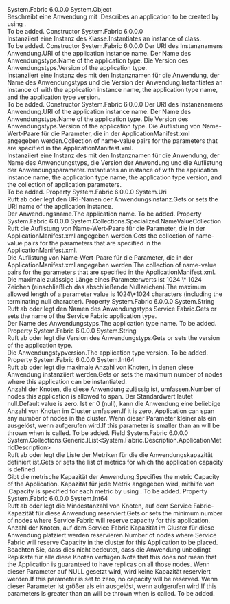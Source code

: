 <Type Name="ApplicationDescription" FullName="System.Fabric.Description.ApplicationDescription">
  <TypeSignature Language="C#" Value="public sealed class ApplicationDescription" />
  <TypeSignature Language="ILAsm" Value=".class public auto ansi sealed beforefieldinit ApplicationDescription extends System.Object" />
  <TypeSignature Language="DocId" Value="T:System.Fabric.Description.ApplicationDescription" />
  <TypeSignature Language="VB.NET" Value="Public NotInheritable Class ApplicationDescription" />
  <TypeSignature Language="F#" Value="type ApplicationDescription = class" />
  <AssemblyInfo>
    <AssemblyName>System.Fabric</AssemblyName>
    <AssemblyVersion>6.0.0.0</AssemblyVersion>
  </AssemblyInfo>
  <Base>
    <BaseTypeName>System.Object</BaseTypeName>
  </Base>
  <Interfaces />
  <Docs>
    <summary>
      <para><span data-ttu-id="53682-101">Beschreibt eine Anwendung mit <see cref="M:System.Fabric.FabricClient.ApplicationManagementClient.CreateApplicationAsync(System.Fabric.Description.ApplicationDescription)" />.</span><span class="sxs-lookup"><span data-stu-id="53682-101">Describes an application to be created by using <see cref="M:System.Fabric.FabricClient.ApplicationManagementClient.CreateApplicationAsync(System.Fabric.Description.ApplicationDescription)" />.</span></span></para>
    </summary>
    <remarks>To be added.</remarks>
  </Docs>
  <Members>
    <Member MemberName=".ctor">
      <MemberSignature Language="C#" Value="public ApplicationDescription ();" />
      <MemberSignature Language="ILAsm" Value=".method public hidebysig specialname rtspecialname instance void .ctor() cil managed" />
      <MemberSignature Language="DocId" Value="M:System.Fabric.Description.ApplicationDescription.#ctor" />
      <MemberSignature Language="VB.NET" Value="Public Sub New ()" />
      <MemberType>Constructor</MemberType>
      <AssemblyInfo>
        <AssemblyName>System.Fabric</AssemblyName>
        <AssemblyVersion>6.0.0.0</AssemblyVersion>
      </AssemblyInfo>
      <Parameters />
      <Docs>
        <summary>
          <para><span data-ttu-id="53682-102">Instanziiert eine Instanz des <see cref="T:System.Fabric.Description.ApplicationDescription" /> Klasse.</span><span class="sxs-lookup"><span data-stu-id="53682-102">Instantiates an instance of <see cref="T:System.Fabric.Description.ApplicationDescription" /> class.</span></span></para>
        </summary>
        <remarks>To be added.</remarks>
      </Docs>
    </Member>
    <Member MemberName=".ctor">
      <MemberSignature Language="C#" Value="public ApplicationDescription (Uri applicationName, string applicationTypeName, string applicationTypeVersion);" />
      <MemberSignature Language="ILAsm" Value=".method public hidebysig specialname rtspecialname instance void .ctor(class System.Uri applicationName, string applicationTypeName, string applicationTypeVersion) cil managed" />
      <MemberSignature Language="DocId" Value="M:System.Fabric.Description.ApplicationDescription.#ctor(System.Uri,System.String,System.String)" />
      <MemberSignature Language="VB.NET" Value="Public Sub New (applicationName As Uri, applicationTypeName As String, applicationTypeVersion As String)" />
      <MemberSignature Language="F#" Value="new System.Fabric.Description.ApplicationDescription : Uri * string * string -&gt; System.Fabric.Description.ApplicationDescription" Usage="new System.Fabric.Description.ApplicationDescription (applicationName, applicationTypeName, applicationTypeVersion)" />
      <MemberType>Constructor</MemberType>
      <AssemblyInfo>
        <AssemblyName>System.Fabric</AssemblyName>
        <AssemblyVersion>6.0.0.0</AssemblyVersion>
      </AssemblyInfo>
      <Parameters>
        <Parameter Name="applicationName" Type="System.Uri" />
        <Parameter Name="applicationTypeName" Type="System.String" />
        <Parameter Name="applicationTypeVersion" Type="System.String" />
      </Parameters>
      <Docs>
        <param name="applicationName">
          <para><span data-ttu-id="53682-103">Der URI des Instanznamens Anwendung.</span><span class="sxs-lookup"><span data-stu-id="53682-103">URI of the application instance name.</span></span></para>
        </param>
        <param name="applicationTypeName">
          <para><span data-ttu-id="53682-104">Der Name des Anwendungstyps.</span><span class="sxs-lookup"><span data-stu-id="53682-104">Name of the application type.</span></span></para>
        </param>
        <param name="applicationTypeVersion">
          <para><span data-ttu-id="53682-105">Die Version des Anwendungstyps.</span><span class="sxs-lookup"><span data-stu-id="53682-105">Version of the application type.</span></span></para>
        </param>
        <summary>
          <para><span data-ttu-id="53682-106">Instanziiert eine Instanz des <see cref="T:System.Fabric.Description.ApplicationDescription" /> mit den Instanznamen für die Anwendung, der Name des Anwendungstyps und die Version der Anwendung.</span><span class="sxs-lookup"><span data-stu-id="53682-106">Instantiates an instance of <see cref="T:System.Fabric.Description.ApplicationDescription" /> with the application instance name, the application type name, and the application type version.</span></span></para>
        </summary>
        <remarks>To be added.</remarks>
      </Docs>
    </Member>
    <Member MemberName=".ctor">
      <MemberSignature Language="C#" Value="public ApplicationDescription (Uri applicationName, string applicationTypeName, string applicationTypeVersion, System.Collections.Specialized.NameValueCollection applicationParameters);" />
      <MemberSignature Language="ILAsm" Value=".method public hidebysig specialname rtspecialname instance void .ctor(class System.Uri applicationName, string applicationTypeName, string applicationTypeVersion, class System.Collections.Specialized.NameValueCollection applicationParameters) cil managed" />
      <MemberSignature Language="DocId" Value="M:System.Fabric.Description.ApplicationDescription.#ctor(System.Uri,System.String,System.String,System.Collections.Specialized.NameValueCollection)" />
      <MemberSignature Language="VB.NET" Value="Public Sub New (applicationName As Uri, applicationTypeName As String, applicationTypeVersion As String, applicationParameters As NameValueCollection)" />
      <MemberSignature Language="F#" Value="new System.Fabric.Description.ApplicationDescription : Uri * string * string * System.Collections.Specialized.NameValueCollection -&gt; System.Fabric.Description.ApplicationDescription" Usage="new System.Fabric.Description.ApplicationDescription (applicationName, applicationTypeName, applicationTypeVersion, applicationParameters)" />
      <MemberType>Constructor</MemberType>
      <AssemblyInfo>
        <AssemblyName>System.Fabric</AssemblyName>
        <AssemblyVersion>6.0.0.0</AssemblyVersion>
      </AssemblyInfo>
      <Parameters>
        <Parameter Name="applicationName" Type="System.Uri" />
        <Parameter Name="applicationTypeName" Type="System.String" />
        <Parameter Name="applicationTypeVersion" Type="System.String" />
        <Parameter Name="applicationParameters" Type="System.Collections.Specialized.NameValueCollection" />
      </Parameters>
      <Docs>
        <param name="applicationName">
          <para><span data-ttu-id="53682-107">Der URI des Instanznamens Anwendung.</span><span class="sxs-lookup"><span data-stu-id="53682-107">URI of the application instance name.</span></span></para>
        </param>
        <param name="applicationTypeName">
          <para><span data-ttu-id="53682-108">Der Name des Anwendungstyps.</span><span class="sxs-lookup"><span data-stu-id="53682-108">Name of the application type.</span></span></para>
        </param>
        <param name="applicationTypeVersion">
          <para><span data-ttu-id="53682-109">Die Version des Anwendungstyps.</span><span class="sxs-lookup"><span data-stu-id="53682-109">Version of the application type.</span></span></para>
        </param>
        <param name="applicationParameters">
          <para><span data-ttu-id="53682-110">Die Auflistung von Name-Wert-Paare für die Parameter, die in der ApplicationManifest.xml angegeben werden.</span><span class="sxs-lookup"><span data-stu-id="53682-110">Collection of name-value pairs for the parameters that are specified in the ApplicationManifest.xml.</span></span></para>
        </param>
        <summary>
          <para><span data-ttu-id="53682-111">Instanziiert eine Instanz des <see cref="T:System.Fabric.Description.ApplicationDescription" /> mit den Instanznamen für die Anwendung, der Name des Anwendungstyps, die Version der Anwendung und die Auflistung der Anwendungsparameter.</span><span class="sxs-lookup"><span data-stu-id="53682-111">Instantiates an instance of <see cref="T:System.Fabric.Description.ApplicationDescription" /> with the application instance name, the application type name, the application type version, and the collection of application parameters.</span></span></para>
        </summary>
        <remarks>To be added.</remarks>
      </Docs>
    </Member>
    <Member MemberName="ApplicationName">
      <MemberSignature Language="C#" Value="public Uri ApplicationName { get; set; }" />
      <MemberSignature Language="ILAsm" Value=".property instance class System.Uri ApplicationName" />
      <MemberSignature Language="DocId" Value="P:System.Fabric.Description.ApplicationDescription.ApplicationName" />
      <MemberSignature Language="VB.NET" Value="Public Property ApplicationName As Uri" />
      <MemberSignature Language="F#" Value="member this.ApplicationName : Uri with get, set" Usage="System.Fabric.Description.ApplicationDescription.ApplicationName" />
      <MemberType>Property</MemberType>
      <AssemblyInfo>
        <AssemblyName>System.Fabric</AssemblyName>
        <AssemblyVersion>6.0.0.0</AssemblyVersion>
      </AssemblyInfo>
      <ReturnValue>
        <ReturnType>System.Uri</ReturnType>
      </ReturnValue>
      <Docs>
        <summary>
          <para><span data-ttu-id="53682-112">Ruft ab oder legt den URI-Namen der Anwendungsinstanz.</span><span class="sxs-lookup"><span data-stu-id="53682-112">Gets or sets the URI name of the application instance.</span></span></para>
        </summary>
        <value>
          <para><span data-ttu-id="53682-113">Der Anwendungsname.</span><span class="sxs-lookup"><span data-stu-id="53682-113">The application name.</span></span></para>
        </value>
        <remarks>To be added.</remarks>
      </Docs>
    </Member>
    <Member MemberName="ApplicationParameters">
      <MemberSignature Language="C#" Value="public System.Collections.Specialized.NameValueCollection ApplicationParameters { get; }" />
      <MemberSignature Language="ILAsm" Value=".property instance class System.Collections.Specialized.NameValueCollection ApplicationParameters" />
      <MemberSignature Language="DocId" Value="P:System.Fabric.Description.ApplicationDescription.ApplicationParameters" />
      <MemberSignature Language="VB.NET" Value="Public ReadOnly Property ApplicationParameters As NameValueCollection" />
      <MemberSignature Language="F#" Value="member this.ApplicationParameters : System.Collections.Specialized.NameValueCollection" Usage="System.Fabric.Description.ApplicationDescription.ApplicationParameters" />
      <MemberType>Property</MemberType>
      <AssemblyInfo>
        <AssemblyName>System.Fabric</AssemblyName>
        <AssemblyVersion>6.0.0.0</AssemblyVersion>
      </AssemblyInfo>
      <ReturnValue>
        <ReturnType>System.Collections.Specialized.NameValueCollection</ReturnType>
      </ReturnValue>
      <Docs>
        <summary>
          <para><span data-ttu-id="53682-114">Ruft die Auflistung von Name-Wert-Paare für die Parameter, die in der ApplicationManifest.xml angegeben werden.</span><span class="sxs-lookup"><span data-stu-id="53682-114">Gets the collection of name-value pairs for the parameters that are specified in the ApplicationManifest.xml.</span></span></para>
        </summary>
        <value>
          <para><span data-ttu-id="53682-115">Die Auflistung von Name-Wert-Paare für die Parameter, die in der ApplicationManifest.xml angegeben werden.</span><span class="sxs-lookup"><span data-stu-id="53682-115">The collection of name-value pairs for the parameters that are specified in the ApplicationManifest.xml.</span></span></para>
        </value>
        <remarks>
            <span data-ttu-id="53682-116">Die maximale zulässige Länge eines Parameterwerts ist 1024 \* 1024 Zeichen (einschließlich das abschließende Nullzeichen).</span><span class="sxs-lookup"><span data-stu-id="53682-116">The maximum allowed length of a parameter value is 1024\*1024 characters (including the terminating null character).</span></span>
            </remarks>
      </Docs>
    </Member>
    <Member MemberName="ApplicationTypeName">
      <MemberSignature Language="C#" Value="public string ApplicationTypeName { get; set; }" />
      <MemberSignature Language="ILAsm" Value=".property instance string ApplicationTypeName" />
      <MemberSignature Language="DocId" Value="P:System.Fabric.Description.ApplicationDescription.ApplicationTypeName" />
      <MemberSignature Language="VB.NET" Value="Public Property ApplicationTypeName As String" />
      <MemberSignature Language="F#" Value="member this.ApplicationTypeName : string with get, set" Usage="System.Fabric.Description.ApplicationDescription.ApplicationTypeName" />
      <MemberType>Property</MemberType>
      <AssemblyInfo>
        <AssemblyName>System.Fabric</AssemblyName>
        <AssemblyVersion>6.0.0.0</AssemblyVersion>
      </AssemblyInfo>
      <ReturnValue>
        <ReturnType>System.String</ReturnType>
      </ReturnValue>
      <Docs>
        <summary>
          <para><span data-ttu-id="53682-117">Ruft ab oder legt den Namen des Anwendungstyps Service Fabric.</span><span class="sxs-lookup"><span data-stu-id="53682-117">Gets or sets the name of the Service Fabric application type.</span></span></para>
        </summary>
        <value>
          <para><span data-ttu-id="53682-118">Der Name des Anwendungstyps.</span><span class="sxs-lookup"><span data-stu-id="53682-118">The application type name.</span></span></para>
        </value>
        <remarks>To be added.</remarks>
      </Docs>
    </Member>
    <Member MemberName="ApplicationTypeVersion">
      <MemberSignature Language="C#" Value="public string ApplicationTypeVersion { get; set; }" />
      <MemberSignature Language="ILAsm" Value=".property instance string ApplicationTypeVersion" />
      <MemberSignature Language="DocId" Value="P:System.Fabric.Description.ApplicationDescription.ApplicationTypeVersion" />
      <MemberSignature Language="VB.NET" Value="Public Property ApplicationTypeVersion As String" />
      <MemberSignature Language="F#" Value="member this.ApplicationTypeVersion : string with get, set" Usage="System.Fabric.Description.ApplicationDescription.ApplicationTypeVersion" />
      <MemberType>Property</MemberType>
      <AssemblyInfo>
        <AssemblyName>System.Fabric</AssemblyName>
        <AssemblyVersion>6.0.0.0</AssemblyVersion>
      </AssemblyInfo>
      <ReturnValue>
        <ReturnType>System.String</ReturnType>
      </ReturnValue>
      <Docs>
        <summary>
          <para><span data-ttu-id="53682-119">Ruft ab oder legt die Version des Anwendungstyps.</span><span class="sxs-lookup"><span data-stu-id="53682-119">Gets or sets the version of the application type.</span></span></para>
        </summary>
        <value>
          <para><span data-ttu-id="53682-120">Die Anwendungstypversion.</span><span class="sxs-lookup"><span data-stu-id="53682-120">The application type version.</span></span></para>
        </value>
        <remarks>To be added.</remarks>
      </Docs>
    </Member>
    <Member MemberName="MaximumNodes">
      <MemberSignature Language="C#" Value="public long MaximumNodes { get; set; }" />
      <MemberSignature Language="ILAsm" Value=".property instance int64 MaximumNodes" />
      <MemberSignature Language="DocId" Value="P:System.Fabric.Description.ApplicationDescription.MaximumNodes" />
      <MemberSignature Language="VB.NET" Value="Public Property MaximumNodes As Long" />
      <MemberSignature Language="F#" Value="member this.MaximumNodes : int64 with get, set" Usage="System.Fabric.Description.ApplicationDescription.MaximumNodes" />
      <MemberType>Property</MemberType>
      <AssemblyInfo>
        <AssemblyName>System.Fabric</AssemblyName>
        <AssemblyVersion>6.0.0.0</AssemblyVersion>
      </AssemblyInfo>
      <ReturnValue>
        <ReturnType>System.Int64</ReturnType>
      </ReturnValue>
      <Docs>
        <summary>
            <span data-ttu-id="53682-121">Ruft ab oder legt die maximale Anzahl von Knoten, in denen diese Anwendung instanziiert werden.</span><span class="sxs-lookup"><span data-stu-id="53682-121">Gets or sets the maximum number of nodes where this application can be instantiated.</span></span>
            </summary>
        <value>
          <para>
            <span data-ttu-id="53682-122">Anzahl der Knoten, die diese Anwendung zulässig ist, umfassen.</span><span class="sxs-lookup"><span data-stu-id="53682-122">Number of nodes this application is allowed to span.</span></span> <span data-ttu-id="53682-123">Der Standardwert lautet null.</span><span class="sxs-lookup"><span data-stu-id="53682-123">Default value is zero.</span></span>
            <span data-ttu-id="53682-124">Ist er 0 (null), kann die Anwendung eine beliebige Anzahl von Knoten im Cluster umfassen.</span><span class="sxs-lookup"><span data-stu-id="53682-124">If it is zero, Application can span any number of nodes in the cluster.</span></span>
            </para>
          <para>
            <span data-ttu-id="53682-125">Wenn dieser Parameter kleiner als <see cref="P:System.Fabric.Description.ApplicationDescription.MinimumNodes" /> ein <see cref="T:System.ArgumentException" /> ausgelöst, wenn <see cref="M:System.Fabric.FabricClient.ApplicationManagementClient.CreateApplicationAsync(System.Fabric.Description.ApplicationDescription)" /> aufgerufen wird.</span><span class="sxs-lookup"><span data-stu-id="53682-125">If this parameter is smaller than <see cref="P:System.Fabric.Description.ApplicationDescription.MinimumNodes" /> an <see cref="T:System.ArgumentException" /> will be thrown when <see cref="M:System.Fabric.FabricClient.ApplicationManagementClient.CreateApplicationAsync(System.Fabric.Description.ApplicationDescription)" /> is called.</span></span>
            </para>
        </value>
        <remarks>To be added.</remarks>
      </Docs>
    </Member>
    <Member MemberName="Metrics">
      <MemberSignature Language="C#" Value="public System.Collections.Generic.IList&lt;System.Fabric.Description.ApplicationMetricDescription&gt; Metrics;" />
      <MemberSignature Language="ILAsm" Value=".field public class System.Collections.Generic.IList`1&lt;class System.Fabric.Description.ApplicationMetricDescription&gt; Metrics" />
      <MemberSignature Language="DocId" Value="F:System.Fabric.Description.ApplicationDescription.Metrics" />
      <MemberSignature Language="VB.NET" Value="Public Metrics As IList(Of ApplicationMetricDescription) " />
      <MemberSignature Language="F#" Value="val mutable Metrics : System.Collections.Generic.IList&lt;System.Fabric.Description.ApplicationMetricDescription&gt;" Usage="System.Fabric.Description.ApplicationDescription.Metrics" />
      <MemberType>Field</MemberType>
      <AssemblyInfo>
        <AssemblyName>System.Fabric</AssemblyName>
        <AssemblyVersion>6.0.0.0</AssemblyVersion>
      </AssemblyInfo>
      <ReturnValue>
        <ReturnType>System.Collections.Generic.IList&lt;System.Fabric.Description.ApplicationMetricDescription&gt;</ReturnType>
      </ReturnValue>
      <Docs>
        <summary>
            <span data-ttu-id="53682-126">Ruft ab oder legt die Liste der Metriken für die die Anwendungskapazität definiert ist.</span><span class="sxs-lookup"><span data-stu-id="53682-126">Gets or sets the list of metrics for which the application capacity is defined.</span></span>
            </summary>
        <returns>
            <span data-ttu-id="53682-127">Gibt die metrische Kapazität der Anwendung.</span><span class="sxs-lookup"><span data-stu-id="53682-127">Specifies the metric Capacity of the Application.</span></span> <span data-ttu-id="53682-128">Kapazität für jede Metrik angegeben wird, mithilfe von <see cref="T:System.Fabric.Description.ApplicationMetricDescription" />.</span><span class="sxs-lookup"><span data-stu-id="53682-128">Capacity is specified for each metric by using <see cref="T:System.Fabric.Description.ApplicationMetricDescription" />.</span></span>
            </returns>
        <remarks>To be added.</remarks>
      </Docs>
    </Member>
    <Member MemberName="MinimumNodes">
      <MemberSignature Language="C#" Value="public long MinimumNodes { get; set; }" />
      <MemberSignature Language="ILAsm" Value=".property instance int64 MinimumNodes" />
      <MemberSignature Language="DocId" Value="P:System.Fabric.Description.ApplicationDescription.MinimumNodes" />
      <MemberSignature Language="VB.NET" Value="Public Property MinimumNodes As Long" />
      <MemberSignature Language="F#" Value="member this.MinimumNodes : int64 with get, set" Usage="System.Fabric.Description.ApplicationDescription.MinimumNodes" />
      <MemberType>Property</MemberType>
      <AssemblyInfo>
        <AssemblyName>System.Fabric</AssemblyName>
        <AssemblyVersion>6.0.0.0</AssemblyVersion>
      </AssemblyInfo>
      <ReturnValue>
        <ReturnType>System.Int64</ReturnType>
      </ReturnValue>
      <Docs>
        <summary>
            <span data-ttu-id="53682-129">Ruft ab oder legt die Mindestanzahl von Knoten, auf dem Service Fabric-Kapazität für diese Anwendung reserviert.</span><span class="sxs-lookup"><span data-stu-id="53682-129">Gets or sets the minimum number of nodes where Service Fabric will reserve capacity for this application.</span></span>
            </summary>
        <value>
          <para>
            <span data-ttu-id="53682-130">Anzahl der Knoten, auf dem Service Fabric Kapazität im Cluster für diese Anwendung platziert werden reservieren.</span><span class="sxs-lookup"><span data-stu-id="53682-130">Number of nodes where Service Fabric will reserve Capacity in the cluster for this Application to be placed.</span></span>
            <span data-ttu-id="53682-131">Beachten Sie, dass dies nicht bedeutet, dass die Anwendung unbedingt Replikate für alle diese Knoten verfügen.</span><span class="sxs-lookup"><span data-stu-id="53682-131">Note that this does not mean that the Application is guaranteed to have replicas on all those nodes.</span></span>
            </para>
          <para>
            <span data-ttu-id="53682-132">Wenn dieser Parameter auf NULL gesetzt wird, wird keine Kapazität reserviert werden.</span><span class="sxs-lookup"><span data-stu-id="53682-132">If this parameter is set to zero, no capacity will be reserved.</span></span>
            </para>
          <para>
            <span data-ttu-id="53682-133">Wenn dieser Parameter ist größer als <see cref="P:System.Fabric.Description.ApplicationDescription.MaximumNodes" /> ein <see cref="T:System.ArgumentException" /> ausgelöst, wenn <see cref="M:System.Fabric.FabricClient.ApplicationManagementClient.CreateApplicationAsync(System.Fabric.Description.ApplicationDescription)" /> aufgerufen wird.</span><span class="sxs-lookup"><span data-stu-id="53682-133">If this parameters is greater than <see cref="P:System.Fabric.Description.ApplicationDescription.MaximumNodes" /> an <see cref="T:System.ArgumentException" /> will be thrown when <see cref="M:System.Fabric.FabricClient.ApplicationManagementClient.CreateApplicationAsync(System.Fabric.Description.ApplicationDescription)" /> is called.</span></span>
            </para>
        </value>
        <remarks>To be added.</remarks>
      </Docs>
    </Member>
  </Members>
</Type>